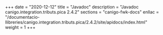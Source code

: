 +++
date        = "2020-12-12"
title       = "Javadoc"
description = "Javadoc canigo.integration.tributs.pica 2.4.2"
sections    = "canigo-fwk-docs"
enllac		= "/documentacio-llibreries/canigo.integration.tributs.pica/2.4.2/site/apidocs/index.html"
weight		= 1
+++
